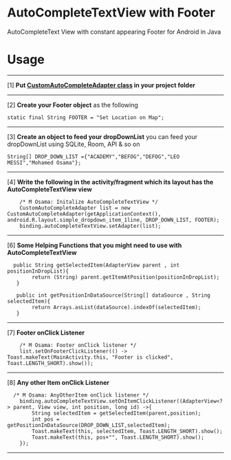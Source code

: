 # AutoCompleteTextView with Footer
AutoCompleteText View with constant appearing Footer for Android in Java

# **Usage** 
***
[1] **Put [CustomAutoCompleteAdapter class](https://github.com/mossssama/AutoCompleteTextViewWithFooter/blob/main/CustomAutoCompleteAdapterModule/app/src/main/java/com/example/customautocompleteadaptermodule/CustomAutoCompleteAdapter.java) in your project folder** 
***
[2] **Create your Footer object** as the following

    static final String FOOTER = "Set Location on Map";
***
[3] **Create an object to feed your dropDownList** you can feed your dropDownList using SQLite, Room, API & so on 

    String[] DROP_DOWN_LIST ={"ACADEMY","BEFOG","DEFOG","LEO MESSI","Mohamed Osama"};
***
[4] **Write the following in the activity/fragment which its layout has the AutoCompleteTextView view** 

        /* M Osama: Initalize AutoCompleteTextView */
        CustomAutoCompleteAdapter list = new CustomAutoCompleteAdapter(getApplicationContext(), android.R.layout.simple_dropdown_item_1line, DROP_DOWN_LIST, FOOTER);
        binding.autoCompleteTextView.setAdapter(list);
***
[6] **Some Helping Functions that you might need to use with AutoCompleteTextView**
        
      public String getSelectedItem(AdapterView parent , int positionInDropList){
            return (String) parent.getItemAtPosition(positionInDropList);
       }

       public int getPositionInDataSource(String[] dataSource , String selectedItem){
            return Arrays.asList(dataSource).indexOf(selectedItem);
       }
***        
[7]  **Footer onClick Listener**    
        
        /* M Osama: Footer onClick listener */
        list.setOnFooterClickListener(() -> Toast.makeText(MainActivity.this, "Footer is clicked", Toast.LENGTH_SHORT).show());
***
[8] **Any other Item onClick Listener**
      
      /* M Osama: AnyOtherItem onClick listener */
        binding.autoCompleteTextView.setOnItemClickListener((AdapterView<?> parent, View view, int position, long id) ->{
            String selectedItem = getSelectedItem(parent,position);
            int pos = getPositionInDataSource(DROP_DOWN_LIST,selectedItem);
            Toast.makeText(this, selectedItem, Toast.LENGTH_SHORT).show();
            Toast.makeText(this, pos+"", Toast.LENGTH_SHORT).show();
        });
***

